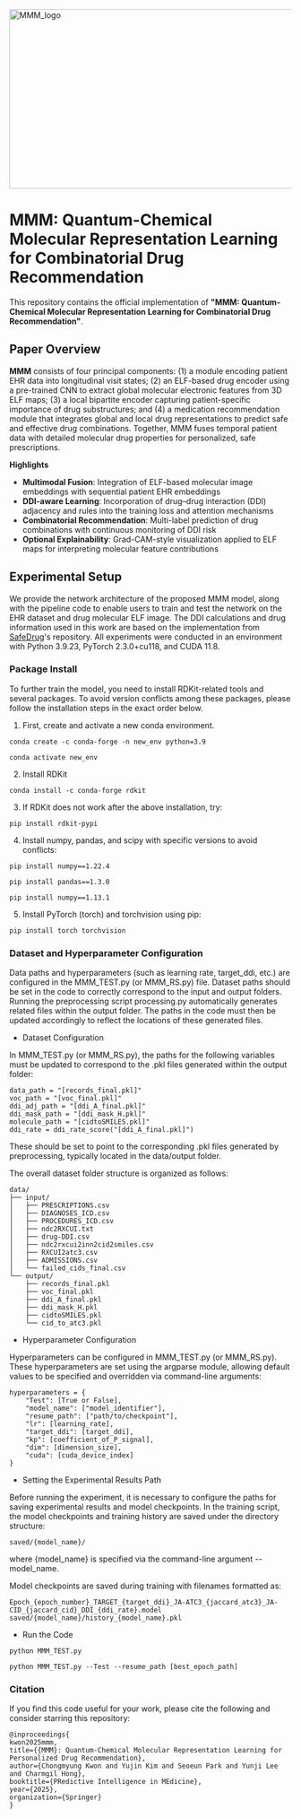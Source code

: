 <img width="930" height="320" alt="MMM_logo" src="https://github.com/user-attachments/assets/b70d9ffc-5191-46a6-b073-d130d305a42e" />


# MMM: Quantum-Chemical Molecular Representation Learning for Combinatorial Drug Recommendation

This repository contains the official implementation of **"MMM: Quantum-Chemical Molecular Representation Learning for Combinatorial Drug Recommendation"**.

## Paper Overview

**MMM** consists of four principal components: (1) a module encoding patient EHR data into longitudinal visit states; (2) an ELF-based drug encoder using a pre-trained CNN to extract global molecular electronic features from 3D ELF maps; (3) a local bipartite encoder capturing patient-specific importance of drug substructures; and (4) a medication recommendation module that integrates global and local drug representations to predict safe and effective drug combinations. Together, MMM fuses temporal patient data with detailed molecular drug properties for personalized, safe prescriptions.

**Highlights**

- **Multimodal Fusion**: Integration of ELF-based molecular image embeddings with sequential patient EHR embeddings 
- **DDI-aware Learning**: Incorporation of drug–drug interaction (DDI) adjacency and rules into the training loss and attention mechanisms  
- **Combinatorial Recommendation**: Multi-label prediction of drug combinations with continuous monitoring of DDI risk
- **Optional Explainability**: Grad-CAM-style visualization applied to ELF maps for interpreting molecular feature contributions


## Experimental Setup
We provide the network architecture of the proposed MMM model, along with the pipeline code to enable users to train and test the network on the EHR dataset and drug molecular ELF image. The DDI calculations and drug information used in this work are based on the implementation from [SafeDrug](https://github.com/ycq091044/SafeDrug)'s repository. All experiments were conducted in an environment with Python 3.9.23, PyTorch 2.3.0+cu118, and CUDA 11.8.

### Package Install
To further train the model, you need to install RDKit-related tools and several packages. To avoid version conflicts among these packages, please follow the installation steps in the exact order below.
1) First, create and activate a new conda environment.
```
conda create -c conda-forge -n new_env python=3.9
```
```
conda activate new_env
```
2) Install RDKit
```
conda install -c conda-forge rdkit
```
3) If RDKit does not work after the above installation, try:
```
pip install rdkit-pypi
```
4) Install numpy, pandas, and scipy with specific versions to avoid conflicts:
```
pip install numpy==1.22.4
```
```
pip install pandas==1.3.0
```
```
pip install numpy==1.13.1
```
5) Install PyTorch (torch) and torchvision using pip:
```
pip install torch torchvision
```

### Dataset and Hyperparameter Configuration
Data paths and hyperparameters (such as learning rate, target_ddi, etc.) are configured in the MMM_TEST.py (or MMM_RS.py) file. Dataset paths should be set in the code to correctly correspond to the input and output folders. Running the preprocessing script processing.py automatically generates related files within the output folder. The paths in the code must then be updated accordingly to reflect the locations of these generated files.

- Dataset Configuration 

In MMM_TEST.py (or MMM_RS.py), the paths for the following variables must be updated to correspond to the .pkl files generated within the output folder:
```
data_path = "[records_final.pkl]"
voc_path = "[voc_final.pkl]"
ddi_adj_path = "[ddi_A_final.pkl]"
ddi_mask_path = "[ddi_mask_H.pkl]"
molecule_path = "[cidtoSMILES.pkl]"
ddi_rate = ddi_rate_score("[ddi_A_final.pkl]")
```
These should be set to point to the corresponding .pkl files generated by preprocessing, typically located in the data/output folder.

The overall dataset folder structure is organized as follows:

```
data/
├── input/
│   ├── PRESCRIPTIONS.csv
│   ├── DIAGNOSES_ICD.csv  
│   ├── PROCEDURES_ICD.csv
│   ├── ndc2RXCUI.txt
│   ├── drug-DDI.csv
│   ├── ndc2rxcui2inn2cid2smiles.csv
│   ├── RXCUI2atc3.csv
│   ├── ADMISSIONS.csv
│   └── failed_cids_final.csv
└── output/
    ├── records_final.pkl
    ├── voc_final.pkl
    ├── ddi_A_final.pkl
    ├── ddi_mask_H.pkl
    ├── cidtoSMILES.pkl
    └── cid_to_atc3.pkl
```

- Hyperparameter Configuration

Hyperparameters can be configured in MMM_TEST.py (or MMM_RS.py). These hyperparameters are set using the argparse module, allowing default values to be specified and overridden via command-line arguments:
```
hyperparameters = {
    "Test": [True or False],               
    "model_name": ["model_identifier"],   
    "resume_path": ["path/to/checkpoint"], 
    "lr": [learning_rate],              
    "target_ddi": [target_ddi],  
    "kp": [coefficient_of_P_signal],   
    "dim": [dimension_size],        
    "cuda": [cuda_device_index]
}
```
- Setting the Experimental Results Path

Before running the experiment, it is necessary to configure the paths for saving experimental results and model checkpoints. In the training script, the model checkpoints and training history are saved under the directory structure:
```
saved/{model_name}/
```
where {model_name} is specified via the command-line argument --model_name.

Model checkpoints are saved during training with filenames formatted as:
```
Epoch_{epoch_number}_TARGET_{target_ddi}_JA-ATC3_{jaccard_atc3}_JA-CID_{jaccard_cid}_DDI_{ddi_rate}.model
saved/{model_name}/history_{model_name}.pkl
```
- Run the Code

<Train>

```
python MMM_TEST.py
```

<Test>

```
python MMM_TEST.py --Test --resume_path [best_epoch_path]
```

### Citation
If you find this code useful for your work, please cite the following and consider starring this repository:

```
@inproceedings{
kwon2025mmm,
title={{MMM}: Quantum-Chemical Molecular Representation Learning for Personalized Drug Recommendation},
author={Chongmyung Kwon and Yujin Kim and Seoeun Park and Yunji Lee and Charmgil Hong},
booktitle={PRedictive Intelligence in MEdicine},
year={2025},
organization={Springer}
}
```
